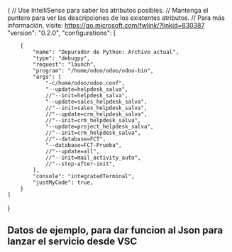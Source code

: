 {
    // Use IntelliSense para saber los atributos posibles.
    // Mantenga el puntero para ver las descripciones de los existentes atributos.
    // Para más información, visite: https://go.microsoft.com/fwlink/?linkid=830387
    "version": "0.2.0",
    "configurations": [

        {
            "name": "Depurador de Python: Archivo actual",
            "type": "debugpy",
            "request": "launch",
            "program": "/home/odoo/odoo/odoo-bin",
            "args": [
                "-c/home/odoo/odoo.conf",
                "--update=helpdesk_salva",
                //"--init=helpdesk_salva",
                "--update=sales_helpdesk_salva",
                //"--init=sales_helpdesk_salva",
                //"--update=crm_helpdesk_salva",
                //"--init=crm_helpdesk_salva",
                "--update=project_helpdesk_salva",
                //"--init=crm_helpdesk_salva",
                //"--database=FCT",
                "--database=FCT-Prueba",
                //"--update=all",
                //"--init=mail_activity_auto",
                //"--stop-after-init",
            ],
            "console": "integratedTerminal",
            "justMyCode": true,
        }
    ]
}


## Datos de ejemplo, para dar funcion al Json para lanzar el servicio desde VSC
